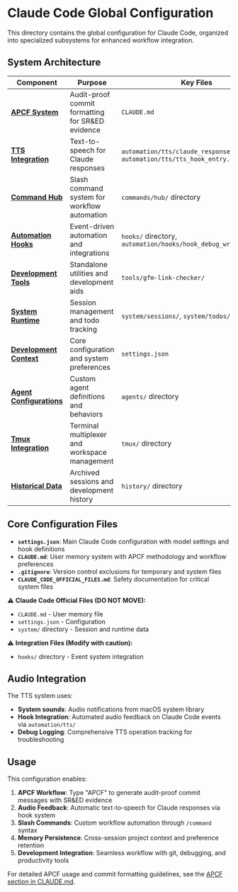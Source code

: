 # Claude Code Global Configuration

This directory contains the global configuration for Claude Code, organized into specialized subsystems for enhanced workflow integration.

## System Architecture

| Component | Purpose | Key Files |
|-----------|---------|-----------|
| **[APCF System](../CLAUDE.md#apcf-audit-proof-commit-format-for-sred-evidence-generation)** | Audit-proof commit formatting for SR&ED evidence | `CLAUDE.md` |
| **[TTS Integration](../automation/tts/claude_response_speaker.sh)** | Text-to-speech for Claude responses | `automation/tts/claude_response_speaker.sh`, `automation/tts/tts_hook_entry.sh` |
| **[Command Hub](../commands/)** | Slash command system for workflow automation | `commands/hub/` directory |
| **[Automation Hooks](../hooks/)** | Event-driven automation and integrations | `hooks/` directory, `automation/hooks/hook_debug_wrapper.sh` |
| **[Development Tools](../tools/)** | Standalone utilities and development aids | `tools/gfm-link-checker/` |
| **[System Runtime](../system/)** | Session management and todo tracking | `system/sessions/`, `system/todos/` |
| **[Development Context](../settings.json)** | Core configuration and system preferences | `settings.json` |
| **[Agent Configurations](../agents/)** | Custom agent definitions and behaviors | `agents/` directory |
| **[Tmux Integration](../tmux/)** | Terminal multiplexer and workspace management | `tmux/` directory |
| **[Historical Data](../history/)** | Archived sessions and development history | `history/` directory |

## Core Configuration Files

- **`settings.json`**: Main Claude Code configuration with model settings and hook definitions
- **`CLAUDE.md`**: User memory system with APCF methodology and workflow preferences  
- **`.gitignore`**: Version control exclusions for temporary and system files
- **`CLAUDE_CODE_OFFICIAL_FILES.md`**: Safety documentation for critical system files

⚠️ **Claude Code Official Files (DO NOT MOVE):**
- `CLAUDE.md` - User memory file
- `settings.json` - Configuration
- `system/` directory - Session and runtime data

⚠️ **Integration Files (Modify with caution):**
- `hooks/` directory - Event system integration

## Audio Integration

The TTS system uses:
- **System sounds**: Audio notifications from macOS system library
- **Hook Integration**: Automated audio feedback on Claude Code events via `automation/tts/`
- **Debug Logging**: Comprehensive TTS operation tracking for troubleshooting

## Usage

This configuration enables:
1. **APCF Workflow**: Type "APCF" to generate audit-proof commit messages with SR&ED evidence
2. **Audio Feedback**: Automatic text-to-speech for Claude responses via hook system
3. **Slash Commands**: Custom workflow automation through `/command` syntax
4. **Memory Persistence**: Cross-session project context and preference retention
5. **Development Integration**: Seamless workflow with git, debugging, and productivity tools

For detailed APCF usage and commit formatting guidelines, see the [APCF section in CLAUDE.md](../CLAUDE.md#apcf-audit-proof-commit-format-for-sred-evidence-generation).